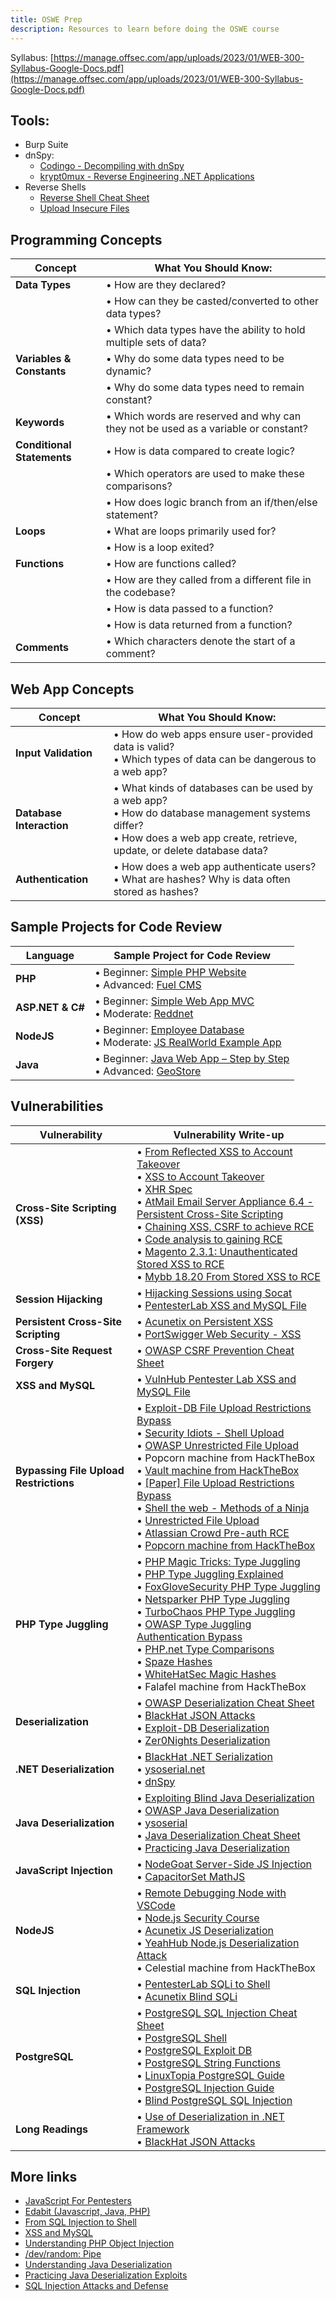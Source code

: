 ```yaml
---
title: OSWE Prep
description: Resources to learn before doing the OSWE course
---
```

Syllabus: [https://manage.offsec.com/app/uploads/2023/01/WEB-300-Syllabus-Google-Docs.pdf](https://manage.offsec.com/app/uploads/2023/01/WEB-300-Syllabus-Google-Docs.pdf)
## Tools:
- Burp Suite
- dnSpy:
    - [Codingo - Decompiling with dnSpy](https://codingo.io/reverse-engineering/ctf/2017/07/25/Decompiling-CSharp-By-Example-with-Cracknet.html)
    - [krypt0mux - Reverse Engineering .NET Applications](https://www.youtube.com/watch?v=_HvqI3Bsgfs)
- Reverse Shells
    - [Reverse Shell Cheat Sheet](https://highon.coffee/blog/reverse-shell-cheat-sheet/)
    - [Upload Insecure Files](https://github.com/swisskyrepo/PayloadsAllTheThings/tree/master/Upload%20Insecure%20Files)

## Programming Concepts
|Concept|What You Should Know:|
|---|---|
|**Data Types**|• How are they declared?|
||• How can they be casted/converted to other data types?|
||• Which data types have the ability to hold multiple sets of data?|
|**Variables & Constants**|• Why do some data types need to be dynamic?|
||• Why do some data types need to remain constant?|
|**Keywords**|• Which words are reserved and why can they not be used as a variable or constant?|
|**Conditional Statements**|• How is data compared to create logic?|
||• Which operators are used to make these comparisons?|
||• How does logic branch from an if/then/else statement?|
|**Loops**|• What are loops primarily used for?|
||• How is a loop exited?|
|**Functions**|• How are functions called?|
||• How are they called from a different file in the codebase?|
||• How is data passed to a function?|
||• How is data returned from a function?|
|**Comments**|• Which characters denote the start of a comment?|

## Web App Concepts
|Concept|What You Should Know:|
|---|---|
|**Input Validation**|• How do web apps ensure user-provided data is valid?  <br>• Which types of data can be dangerous to a web app?|
|**Database Interaction**|• What kinds of databases can be used by a web app?  <br>• How do database management systems differ?  <br>• How does a web app create, retrieve, update, or delete database data?|
|**Authentication**|• How does a web app authenticate users?  <br>• What are hashes? Why is data often stored as hashes?|
## Sample Projects for Code Review
|Language|Sample Project for Code Review|
|---|---|
|**PHP**|• Beginner: [Simple PHP Website](https://github.com/banago/simple-php-website)  <br>• Advanced: [Fuel CMS](https://www.getfuelcms.com/)|
|**ASP.NET & C#**|• Beginner: [Simple Web App MVC](https://github.com/adamajammary/simple-web-app-mvc-dotnet)  <br>• Moderate: [Reddnet](https://github.com/moritz-mm/Reddnet)|
|**NodeJS**|• Beginner: [Employee Database](https://github.com/ijason/NodeJS-Sample-App)  <br>• Moderate: [JS RealWorld Example App](https://github.com/gothinkster/node-express-realworld-example-app)|
|**Java**|• Beginner: [Java Web App – Step by Step](https://github.com/in28minutes/JavaWebApplicationStepByStep)  <br>• Advanced: [GeoStore](https://github.com/geosolutions-it/geostore)|

## Vulnerabilities
|Vulnerability|Vulnerability Write-up|
|---|---|
|**Cross-Site Scripting (XSS)**|• [From Reflected XSS to Account Takeover](https://medium.com/a-bugz-life/from-reflected-xss-to-account-takeover-showing-xss-impact-9bc6dd35d4e6)  <br>• [XSS to Account Takeover](https://noobe.io/articles/2019-10/xss-to-account-takeover)  <br>• [XHR Spec](https://xhr.spec.whatwg.org/)  <br>• [AtMail Email Server Appliance 6.4 - Persistent Cross-Site Scripting](https://www.exploit-db.com/exploits/20009)  <br>• [Chaining XSS, CSRF to achieve RCE](https://rhinosecuritylabs.com/application-security/labkey-server-vulnerabilities-to-rce/)  <br>• [Code analysis to gaining RCE](https://sarthaksaini.com/2019/awae/xss-rce.html)  <br>• [Magento 2.3.1: Unauthenticated Stored XSS to RCE](https://blog.ripstech.com/2019/magento-rce-via-xss/)  <br>• [Mybb 18.20 From Stored XSS to RCE](https://medium.com/@knownsec404team/the-analysis-of-mybb-18-20-from-stored-xss-to-rce-7234d7cc0e72)|
|**Session Hijacking**|• [Hijacking Sessions using Socat](https://popped.io/hijacking-sessions-using-socat/)  <br>• [PentesterLab XSS and MySQL File](https://pentesterlab.com/exercises/xss_and_mysql_file/course)|
|**Persistent Cross-Site Scripting**|• [Acunetix on Persistent XSS](https://www.acunetix.com/blog/articles/persistent-xss/)  <br>• [PortSwigger Web Security - XSS](https://portswigger.net/web-security/cross-site-scripting)|
|**Cross-Site Request Forgery**|• [OWASP CSRF Prevention Cheat Sheet](https://cheatsheetseries.owasp.org/cheatsheets/Cross-Site_Request_Forgery_Prevention_Cheat_Sheet.html)|
|**XSS and MySQL**|• [VulnHub Pentester Lab XSS and MySQL File](https://www.vulnhub.com/entry/pentester-lab-xss-and-mysql-file,66/)|
|**Bypassing File Upload Restrictions**|• [Exploit-DB File Upload Restrictions Bypass](https://www.exploit-db.com/docs/english/45074-file-upload-restrictions-bypass.pdf)  <br>• [Security Idiots - Shell Upload](http://www.securityidiots.com/Web-Pentest/hacking-website-by-shell-uploading.html)  <br>• [OWASP Unrestricted File Upload](https://www.owasp.org/index.php/Unrestricted_File_Upload)  <br>• Popcorn machine from HackTheBox  <br>• [Vault machine from HackTheBox](https://www.youtube.com/watch?v=LfbwlPxToBc)  <br>• [[Paper] File Upload Restrictions Bypass](https://www.exploit-db.com/docs/english/45074-file-upload-restrictions-bypass.pdf)  <br>• [Shell the web - Methods of a Ninja](http://www.securityidiots.com/Web-Pentest/hacking-website-by-shell-uploading.html)  <br>• [Unrestricted File Upload](https://www.owasp.org/index.php/Unrestricted_File_Upload)  <br>• [Atlassian Crowd Pre-auth RCE](https://www.corben.io/atlassian-crowd-rce/)  <br>• [Popcorn machine from HackTheBox](https://www.youtube.com/watch?v=NMGsnPSm8iw)|
|**PHP Type Juggling**|• [PHP Magic Tricks: Type Juggling](https://owasp.org/www-pdf-archive/PHPMagicTricks-TypeJuggling.pdf)  <br>• [PHP Type Juggling Explained](https://medium.com/@Q2hpY2tlblB3bnk/php-type-juggling-c34a10630b10)  <br>• [FoxGloveSecurity PHP Type Juggling](https://foxglovesecurity.com/2017/02/07/type-juggling-and-php-object-injection-and-sqli-oh-my/)  <br>• [Netsparker PHP Type Juggling](https://www.netsparker.com/blog/web-security/php-type-juggling-vulnerabilities/)  <br>• [TurboChaos PHP Type Juggling](http://turbochaos.blogspot.com/2013/08/exploiting-exotic-bugs-php-type-juggling.html)  <br>• [OWASP Type Juggling Authentication Bypass](https://www.netsparker.com/blog/web-security/type-juggling-authentication-bypass-cms-made-simple/)  <br>• [PHP.net Type Comparisons](https://www.php.net/manual/en/types.comparisons.php)  <br>• [Spaze Hashes](https://github.com/spaze/hashes)  <br>• [WhiteHatSec Magic Hashes](https://www.whitehatsec.com/blog/magic-hashes/)  <br>• Falafel machine from HackTheBox|
|**Deserialization**|• [OWASP Deserialization Cheat Sheet](https://cheatsheetseries.owasp.org/cheatsheets/Deserialization_Cheat_Sheet.html)  <br>• [BlackHat JSON Attacks](https://www.blackhat.com/docs/us-17/thursday/us-17-Munoz-Friday-The-13th-Json-Attacks.pdf)  <br>• [Exploit-DB Deserialization](https://www.exploit-db.com/docs/english/44756-deserialization-vulnerability.pdf)  <br>• [Zer0Nights Deserialization](https://2017.zeronights.org/wp-content/uploads/materials/ZN17_Aleksei%20Tiurin_Deserialization%20vulnerabilities.pdf)|
|**.NET Deserialization**|• [BlackHat .NET Serialization](https://media.blackhat.com/bh-us-12/Briefings/Forshaw/BH_US_12_Forshaw_Are_You_My_Type_WP.pdf)  <br>• [ysoserial.net](https://github.com/pwntester/ysoserial.net)  <br>• [dnSpy](https://github.com/0xd4d/dnSpy)|
|**Java Deserialization**|• [Exploiting Blind Java Deserialization](https://www.n00py.io/2017/11/exploiting-blind-java-deserialization-with-burp-and-ysoserial/)  <br>• [OWASP Java Deserialization](https://www.owasp.org/images/7/71/GOD16-Deserialization.pdf)  <br>• [ysoserial](https://github.com/frohoff/ysoserial)  <br>• [Java Deserialization Cheat Sheet](https://github.com/GrrrDog/Java-Deserialization-Cheat-Sheet/blob/master/README.md)  <br>• [Practicing Java Deserialization](https://diablohorn.com/2017/09/09/understanding-practicing-java-deserialization-exploits/)|
|**JavaScript Injection**|• [NodeGoat Server-Side JS Injection](https://ckarande.gitbooks.io/owasp-nodegoat-tutorial/content/tutorial/a1_-_server_side_js_injection.html)  <br>• [CapacitorSet MathJS](https://capacitorset.github.io/mathjs/)|
|**NodeJS**|• [Remote Debugging Node with VSCode](https://maikthulhu.github.io/2019-05-17-remote-debugging-node-vscode/)  <br>• [Node.js Security Course](https://github.com/ajinabraham/Node.Js-Security-Course)  <br>• [Acunetix JS Deserialization](https://www.acunetix.com/blog/web-security-zone/deserialization-vulnerabilities-attacking-deserialization-in-js/)  <br>• [YeahHub Node.js Deserialization Attack](https://www.yeahhub.com/nodejs-deserialization-attack-detailed-tutorial-2018/)  <br>• Celestial machine from HackTheBox|
|**SQL Injection**|• [PentesterLab SQLi to Shell](https://pentesterlab.com/exercises/from_sqli_to_shell/course)  <br>• [Acunetix Blind SQLi](https://www.acunetix.com/websitesecurity/blind-sql-injection/)|
|**PostgreSQL**|• [PostgreSQL SQL Injection Cheat Sheet](http://pentestmonkey.net/cheat-sheet/sql-injection/postgres-sql-injection-cheat-sheet)  <br>• [PostgreSQL Shell](http://www.leidecker.info/pgshell/Having_Fun_With_PostgreSQL.txt)  <br>• [PostgreSQL Exploit DB](https://www.exploit-db.com/papers/13084)  <br>• [PostgreSQL String Functions](http://www.postgresqltutorial.com/postgresql-string-functions/)  <br>• [LinuxTopia PostgreSQL Guide](https://www.linuxtopia.org/online_books/database_guides/Practical_PostgreSQL_database/c7547_002.htm)  <br>• [PostgreSQL Injection Guide](https://www.infigo.hr/files/INFIGO-TD-2009-04_PostgreSQL_injection_ENG.pdf)  <br>• [Blind PostgreSQL SQL Injection](https://dotcppfile.wordpress.com/2014/07/12/blind-postgresql-sql-injection-tutorial/)|
|**Long Readings**|• [Use of Deserialization in .NET Framework](https://www.nccgroup.trust/globalassets/our-research/uk/images/whitepaper-new.pdf)  <br>• [BlackHat JSON Attacks](https://www.blackhat.com/docs/us-17/thursday/us-17-Munoz-Friday-The-13th-JSON-Attacks-wp.pdf)|

## More links
- [JavaScript For Pentesters](https://www.pentesteracademy.com/course?id=11)
- [Edabit (Javascript, Java, PHP)](https://edabit.com/)
- [From SQL Injection to Shell](https://pentesterlab.com/exercises/from_sqli_to_shell/)
- [XSS and MySQL](https://www.vulnhub.com/entry/pentester-lab-xss-and-mysql-file,66/)
- [Understanding PHP Object Injection](https://securitycafe.ro/2015/01/05/understanding-php-object-injection/)
- [/dev/random: Pipe](https://www.vulnhub.com/entry/devrandom-pipe,124/)
- [Understanding Java Deserialization](https://nytrosecurity.com/2018/05/30/understanding-java-deserialization/)
- [Practicing Java Deserialization Exploits](https://diablohorn.com/2017/09/09/understanding-practicing-java-deserialization-exploits/)
- [SQL Injection Attacks and Defense](https://www.amazon.com/Injection-Attacks-Defense-Justin-Clarke/dp/1597499633)